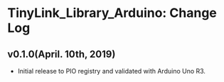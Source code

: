# TinyLink_Library_Arduino: Change Log

## v0.1.0(April. 10th, 2019)

* Initial release to PIO registry and validated with Arduino Uno R3.